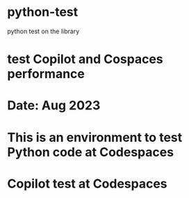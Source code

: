 # python-test
python test on the library
# test Copilot and Cospaces performance
# Date: Aug 2023
# This is an environment to test Python code at Codespaces
# Copilot test at Codespaces
#
#

